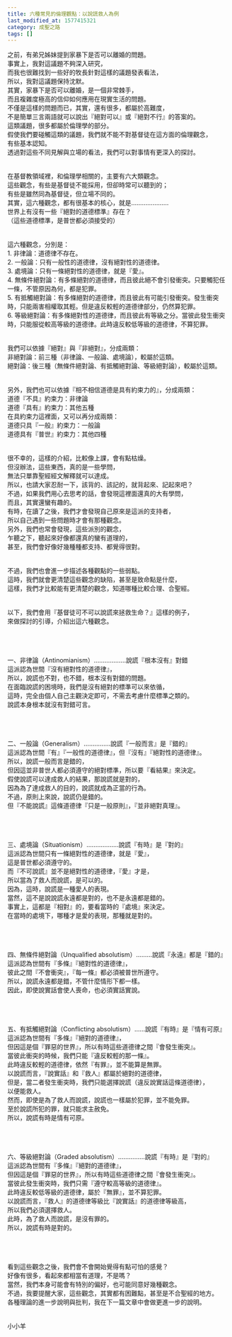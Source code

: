 ```yaml
---
title: 六種常見的倫理觀點：以說謊救人為例
last_modified_at: 1577415321
category: 成聖之路
tags: []
---
```


<div>之前，有弟兄姊妹提到家暴下是否可以離婚的問題。</div>

<div>事實上，我對這議題不夠深入研究，</div>

<div>而我也很難找到一些好的牧長針對這樣的議題發表看法，</div>

<div>所以，我對這議題保持沈默。</div>

<div>其實，家暴下是否可以離婚，是一個非常棘手，</div>

<div>而且複雜度極高的信仰如何應用在現實生活的問題。</div>

<div>不僅是這樣的問題而已，其實，還有很多，都屬於高難度，</div>

<div>不是簡單三言兩語就可以說出『絕對可以』或『絕對不行』的答案的。</div>

<div>這類議題，很多都屬於倫理學的部分。</div>

<div>假使我們要碰觸這類的議題，我們就不能不對基督徒在這方面的倫理觀念，</div>

<div>有些基本認知。</div>

<div>透過對這些不同見解與立場的看法，我們可以對事情有更深入的探討。</div>

<div>&nbsp;</div>

<div>&nbsp;</div>

<div>在基督教領域裡，和倫理學相關的，主要有六大類觀念。</div>

<div>這些觀念，有些是基督徒不能採用，但卻時常可以聽到的；</div>

<div>有些是雖然同為基督徒，但立場不同的。</div>

<div>其實，這六種觀念，都有很基本的核心，就是…………………</div>

<div>世界上有沒有一些『絕對的道德標準』存在？</div>

<div>（這些道德標準，是普世都必須接受的）</div>

<div>&nbsp;</div>

<div>&nbsp;</div>

<div>這六種觀念，分別是：</div>

<div>1.<span style="white-space:pre"> </span>非律論：道德律不存在。</div>

<div>2.<span style="white-space:pre"> </span>一般論：只有一般性的道德律，沒有絕對性的道德律。</div>

<div>3.<span style="white-space:pre"> </span>處境論：只有一條絕對性的道德律，就是『愛』。</div>

<div>4.<span style="white-space:pre"> </span>無條件絕對論：有多條絕對的道德律，而且彼此絕不會引發衝突。只要觸犯任一條，不管原因為何，都是犯罪。</div>

<div>5.<span style="white-space:pre"> </span>有抵觸絕對論：有多條絕對的道德律，而且彼此有可能引發衝突。發生衝突時，只能兩害相權取其輕。但是違反較輕的道德律部分，仍然算犯罪。</div>

<div>6.<span style="white-space:pre"> </span>等級絕對論：有多條絕對性的道德律，而且彼此有等級之分。當彼此發生衝突時，只能服從較高等級的道德律。此時違反較低等級的道德律，不算犯罪。</div>

<div>&nbsp;</div>

<div>&nbsp;</div>

<div>我們可以依據『絕對』與『非絕對』，分成兩類：</div>

<div>非絕對論：前三種（非律論、一般論、處境論），較屬於這類。</div>

<div>絕對論：後三種（無條件絕對論、有抵觸絕對論、等級絕對論），較屬於這類。</div>

<div>&nbsp;</div>

<div>&nbsp;</div>

<div>另外，我們也可以依據『相不相信道德是具有約束力的』，分成兩類：</div>

<div>道德『不具』約束力：非律論</div>

<div>道德『具有』約束力：其他五種</div>

<div>在具約束力這裡面，又可以再分成兩類：</div>

<div>道德只具『一般』約束力：一般論</div>

<div>道德具有『普世』約束力：其他四種</div>

<div>&nbsp;</div>

<div>&nbsp;</div>

<div>很不幸的，這樣的介紹，比較像上課，會有點枯燥。</div>

<div>但沒辦法，這些東西，真的是一些學問，</div>

<div>無法只單靠聖經經文解釋就可以達成。</div>

<div>所以，也請大家忍耐一下，該背的、該記的，就背起來、記起來吧？</div>

<div>不過，如果我們用心去思考的話，會發現這裡面還真的大有學問，</div>

<div>而且，其實還蠻有趣的。</div>

<div>有時，在讀了之後，我們才會發現自己原來是這派的支持者，</div>

<div>所以自己遇到一些問題時才會有那種觀念。</div>

<div>另外，我們也常會發現，這些派別的觀念，</div>

<div>乍聽之下，聽起來好像都還真的蠻有道理的，</div>

<div>甚至，我們會好像好幾種種都支持、都覺得很對。</div>

<div>&nbsp;</div>

<div>&nbsp;</div>

<div>不過，我們也會進一步描述各種觀點的一些弱點。</div>

<div>這時，我們就會更清楚這些觀念的缺陷，甚至是致命點是什麼，</div>

<div>這樣，我們才比較能有更清楚的觀念，知道哪種比較合理、合聖經。</div>

<div>&nbsp;</div>

<div>&nbsp;</div>

<div>以下，我們會用『基督徒可不可以說謊來拯救生命？』這樣的例子，</div>

<div>來做探討的引導，介紹出這六種觀念。</div>

<div>&nbsp;</div>

<div>&nbsp;</div>

<div>&nbsp;</div>

<div>&nbsp;</div>

<div>一、非律論（Antinomianism）………………說謊『根本沒有』對錯</div>

<div>這派認為世間『沒有絕對性的道德律』，</div>

<div>所以，說謊也不對，也不錯，根本沒有對錯的問題。</div>

<div>在面臨說謊的困境時，我們是沒有絕對的標準可以來依循，</div>

<div>這時，完全由個人自己主觀決定即可，不需去考慮什麼標準之類的。</div>

<div>說謊本身根本就沒有對錯可言。</div>

<div>&nbsp;</div>

<div>&nbsp;</div>

<div>&nbsp;</div>

<div>&nbsp;</div>

<div>二、一般論（Generalism）……………說謊『一般而言』是『錯的』</div>

<div>這派認為世間『有』『一般性的道德律』，但『沒有』『絕對性的道德律』。</div>

<div>所以，說謊一般而言是錯的，</div>

<div>但因這並非普世人都必須遵守的絕對標準，所以要『看結果』來決定。</div>

<div>假使說謊可以達成救人的結果，那說謊就是對的，</div>

<div>因為為了達成救人的目的，說謊就成為正當的行為。</div>

<div>不過，原則上來說，說謊仍是錯的。</div>

<div>但『不能說謊』這條道德律『只是一般原則』，『並非絕對真理』。</div>

<div>&nbsp;</div>

<div>&nbsp;</div>

<div>&nbsp;</div>

<div>&nbsp;</div>

<div>三、處境論（Situationism）………………說謊『有時』是『對的』</div>

<div>這派認為世間只有一條絕對性的道德律，就是『愛』，</div>

<div>這是普世都必須遵守的。</div>

<div>而『不可說謊』並不是絕對性的道德律，『愛』才是，</div>

<div>所以當為了救人而說謊，是可以的。</div>

<div>因為，這時，說謊是一種愛人的表現。</div>

<div>當然，這不是說說謊永遠都是對的，也不是永遠都是錯的。</div>

<div>事實上，這都是『相對』的，要看當時的『處境』來決定。</div>

<div>在當時的處境下，哪種才是愛的表現，那種就是對的。</div>

<div>&nbsp;</div>

<div>&nbsp;</div>

<div>&nbsp;</div>

<div>&nbsp;</div>

<div>四、無條件絕對論（Unqualified absolutism）………說謊『永遠』都是『錯的』</div>

<div>這派認為世間有『多條』『絕對性的道德律』，</div>

<div>彼此之間『不會衝突』，『每一條』都必須被普世所遵守。</div>

<div>所以，說謊永遠都是錯，不管什麼情形下都一樣。</div>

<div>因此，即使說實話會使人喪命，也必須實話實說。</div>

<div>&nbsp;</div>

<div>&nbsp;</div>

<div>&nbsp;</div>

<div>&nbsp;</div>

<div>五、有抵觸絕對論（Conflicting absolutism）……說謊『有時』是『情有可原』</div>

<div>這派認為世間有『多條』『絕對的道德律』，</div>

<div>但因這是個『罪惡的世界』，所以有時這些道德律之間『會發生衝突』。</div>

<div>當彼此衝突的時候，我們只能『違反較輕的那一條』。</div>

<div>此時違反較輕的道德律，依然『有罪』，並不能算是無罪。</div>

<div>以說謊而言，『說實話』和『救人』都屬於絕對的道德律，</div>

<div>但是，當二者發生衝突時，我們只能選擇說謊（違反說實話這條道德律），</div>

<div>以便能救人。</div>

<div>然而，即使是為了救人而說謊，說謊也一樣屬於犯罪，並不能免罪。</div>

<div>至於說謊所犯的罪，就只能求主赦免。</div>

<div>所以，說謊有時是情有可原。</div>

<div>&nbsp;</div>

<div>&nbsp;</div>

<div>&nbsp;</div>

<div>&nbsp;</div>

<div>六、等級絕對論（Graded absolutism）……………說謊『有時』是『對的』</div>

<div>這派認為世間有『多條』『絕對的道德律』，</div>

<div>但因這是個『罪惡的世界』，所以有時這些道德律之間『會發生衝突』。</div>

<div>當彼此發生衝突時，我們只需『遵守較高等級的道德律』。</div>

<div>此時違反較低等級的道德律，屬於『無罪』，並不算犯罪。</div>

<div>以說謊而言，『救人』的道德律等級比『說實話』的道德律等級高，</div>

<div>所以我們必須選擇救人。</div>

<div>此時，為了救人而說謊，是沒有罪的。</div>

<div>所以，說謊有時是對的。</div>

<div>&nbsp;</div>

<div>&nbsp;</div>

<div>&nbsp;</div>

<div>&nbsp;</div>

<div>看到這些觀念之後，我們會不會開始覺得有點可怕的感覺？</div>

<div>好像有很多，看起來都相當有道理，不是嗎？</div>

<div>當然，我們本身可能會有特別的偏好，也可能同意好幾種觀念。</div>

<div>不過，我要提醒大家，這些觀念，其實都有困難點，甚至是不合聖經的地方。</div>

<div>各種理論的進一步說明與批判，我在下一篇文章中會做更進一步的說明。</div>

<div>&nbsp;</div>

<div>&nbsp;</div>

<div>小小羊</div>

<div>&nbsp;</div>

<p>&nbsp;</p>

